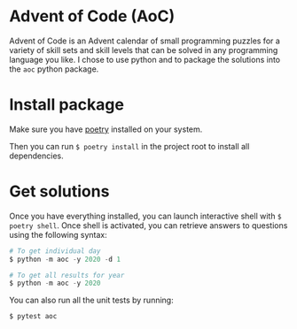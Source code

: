 # Advent of Code (AoC)

Advent of Code is an Advent calendar of small programming puzzles for a variety of skill sets and skill levels that can be solved in any programming language you like. I chose to use python and to package the solutions into the `aoc` python package.

# Install package

Make sure you have [poetry](https://python-poetry.org/) installed on your system.

Then you can run `$ poetry install` in the project root to install all dependencies.

# Get solutions

Once you have everything installed, you can launch interactive shell with `$ poetry shell`. Once shell is activated, you can retrieve answers to questions using the following syntax:

```python
# To get individual day
$ python -m aoc -y 2020 -d 1

# To get all results for year
$ python -m aoc -y 2020
```

You can also run all the unit tests by running:

```python
$ pytest aoc
```
